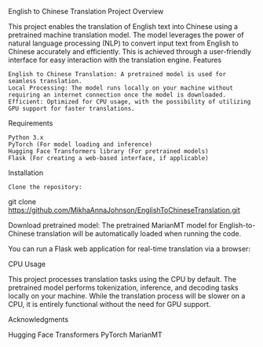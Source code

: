 English to Chinese Translation Project
Overview

This project enables the translation of English text into Chinese using a pretrained machine translation model. The model leverages the power of natural language processing (NLP) to convert input text from English to Chinese accurately and efficiently. This is achieved through a user-friendly interface for easy interaction with the translation engine.
Features

    English to Chinese Translation: A pretrained model is used for seamless translation.
    Local Processing: The model runs locally on your machine without requiring an internet connection once the model is downloaded.
    Efficient: Optimized for CPU usage, with the possibility of utilizing GPU support for faster translations.

Requirements

    Python 3.x
    PyTorch (For model loading and inference)
    Hugging Face Transformers library (For pretrained models)
    Flask (For creating a web-based interface, if applicable)

Installation

    Clone the repository:

git clone https://github.com/MikhaAnnaJohnson/EnglishToChineseTranslation.git

Download pretrained model: The pretrained MarianMT model for English-to-Chinese translation will be automatically loaded when running the code.

You can  run a Flask web application for real-time translation via a browser:

CPU Usage

This project processes translation tasks using the CPU by default. The pretrained model performs tokenization, inference, and decoding tasks locally on your machine. While the translation process will be slower on a CPU, it is entirely functional without the need for GPU support.

Acknowledgments

Hugging Face Transformers
PyTorch
MarianMT
